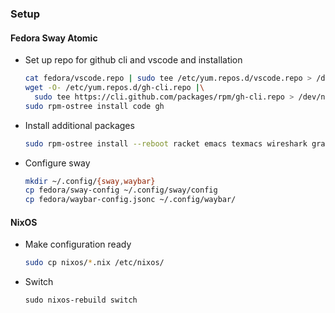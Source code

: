 ### Setup
#### Fedora Sway Atomic
* Set up repo for github cli and vscode and installation
  ```sh
  cat fedora/vscode.repo | sudo tee /etc/yum.repos.d/vscode.repo > /dev/null
  wget -O- /etc/yum.repos.d/gh-cli.repo |\
    sudo tee https://cli.github.com/packages/rpm/gh-cli.repo > /dev/null
  sudo rpm-ostree install code gh
  ```

* Install additional packages
  ```sh
  sudo rpm-ostree install --reboot racket emacs texmacs wireshark graphviz
  ```

* Configure sway
  ```sh
  mkdir ~/.config/{sway,waybar}
  cp fedora/sway-config ~/.config/sway/config
  cp fedora/waybar-config.jsonc ~/.config/waybar/
  ```

#### NixOS
* Make configuration ready
  ```sh
  sudo cp nixos/*.nix /etc/nixos/
  ```

* Switch
  ```
  sudo nixos-rebuild switch
  ```
